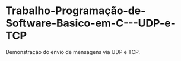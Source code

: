 # Trabalho-Programação-de-Software-Basico-em-C---UDP-e-TCP

Demonstração do envio de mensagens via UDP e TCP.
